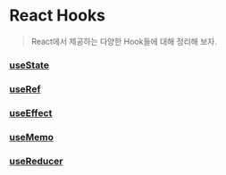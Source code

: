 # React Hooks

> React에서 제공하는 다양한 Hook들에 대해 정리해 보자.

### [useState](./useState.md)

### [useRef](./useRef.md)

### [useEffect](./useEffect.md)

### [useMemo](./useMemo.md)

### [useReducer](./useReducer.md)

